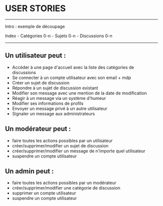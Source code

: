 # USER STORIES

---

Intro : exemple de découpage

Index
    - Catégories 0-n
        - Sujets 0-n
            - Discussions 0-n

---

## Un utilisateur peut :
- Accéder à une page d'accueil avec la liste des catégories de discussions
- Se connecter à un compte utilisateur avec son email + mdp
- Créer un sujet de discussion
- Répondre à un sujet de discussion existant
- Modifier son message avec une mention de la date de modification
- Réagir à un message via un système d'humeur
- Modifier ses informations de profils
- Envoyer un message privé à un autre utilisateur
- Signaler un message aux administrateurs

## Un modérateur peut :
- faire toutes les actions possibles par un utilisateur
- créer/supprimer/modifier un sujet de discussion
- créer/supprimer/modifier un message de n'importe quel utilisateur
- suspendre un compte utilisateur

## Un admin peut :
- faire toutes les actions possibles par un modérateur
- créer/supprimer/modifier une catégorie de discussion
- supprimer un compte utilisateur
- suspendre un compte utilisateur

